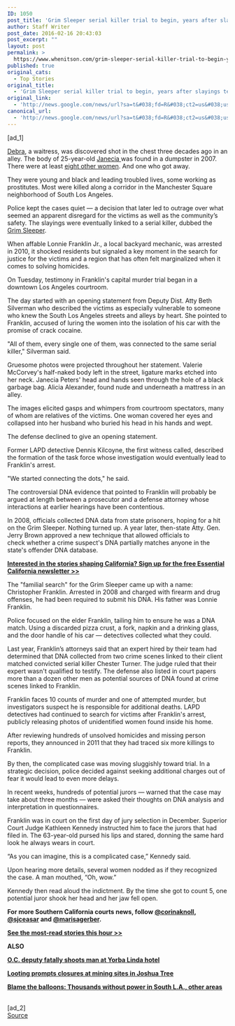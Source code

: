 ```yaml
---
ID: 1050
post_title: 'Grim Sleeper serial killer trial to begin, years after slayings terrorized South LA &#8211; Los Angeles Times'
author: Staff Writer
post_date: 2016-02-16 20:43:03
post_excerpt: ""
layout: post
permalink: >
  https://www.whenitson.com/grim-sleeper-serial-killer-trial-to-begin-years-after-slayings-terrorized-south-la-los-angeles-times/
published: true
original_cats:
  - Top Stories
original_title:
  - 'Grim Sleeper serial killer trial to begin, years after slayings terrorized South LA - Los Angeles Times'
original_link:
  - 'http://news.google.com/news/url?sa=t&#038;fd=R&#038;ct2=us&#038;usg=AFQjCNFqQ2f390R7FmCz4QYJRnH8gTuxVw&#038;clid=c3a7d30bb8a4878e06b80cf16b898331&#038;cid=52779048135832&#038;ei=14nDVvDpFur3wAGLw43oDQ&#038;url=http://www.latimes.com/local/lanow/la-me-ln-grim-sleeper-serial-killer-trial-20160216-story.html'
canonical_url:
  - 'http://news.google.com/news/url?sa=t&#038;fd=R&#038;ct2=us&#038;usg=AFQjCNFqQ2f390R7FmCz4QYJRnH8gTuxVw&#038;clid=c3a7d30bb8a4878e06b80cf16b898331&#038;cid=52779048135832&#038;ei=14nDVvDpFur3wAGLw43oDQ&#038;url=http://www.latimes.com/local/lanow/la-me-ln-grim-sleeper-serial-killer-trial-20160216-story.html'
---
```

 [ad_1]
<br><div data-role="pagination_page" data-content-page="1" readability="126.37773830669">
                          <p><a href="http://homicide.latimes.com/post/debra-jackson/">Debra</a>, a waitress, was discovered shot in the chest three decades ago in an alley. The body of 25-year-old <a href="http://homicide.latimes.com/post/grim-sleeper-killings-janecia-peters-25-2007/">Janecia </a>was found in a dumpster in 2007. There were at least <a href="http://homicide.latimes.com/post/grim-sleeper-killings/">eight other women</a>. And one who got away.</p><p>They were young and black and leading troubled lives, some working as prostitutes. Most were killed along a corridor in the Manchester Square neighborhood of South Los Angeles.</p>
  <p>Police kept the cases quiet — a decision that later led to outrage over what seemed an apparent disregard for the victims as well as the community’s safety. The slayings were eventually linked to a serial killer, dubbed the <a title="Lonnie Franklin Jr." href="http://www.latimes.com/topic/crime-law-justice/crime/lonnie-franklin-jr.-PEOCVC0000098-topic.html">Grim Sleeper</a>. </p><p>When affable Lonnie Franklin Jr., a local backyard mechanic, was arrested in 2010, it shocked residents but signaled a key moment in the search for justice for the victims and a region that has often felt marginalized when it comes to solving homicides.</p><span class="trb_ar_cont" data-ar-cont="Article continues below"/>
    <aside class="trb_embed  " data-content-id="85919300" data-content-size="small" data-content-type="story" data-content-slug="la-me-ln-grim-sleeper-victims-snap" data-content-subtype="htmlstory" data-role="socialshare_item   imgsize_ratiosizecontainer " data-state="  "/><p>On Tuesday, testimony in Franklin's capital murder trial began in a downtown Los Angeles courtroom.</p><p>The day started with an opening statement from Deputy Dist. Atty Beth Silverman who described the victims as especially vulnerable to someone who knew the South Los Angeles streets and alleys by heart. She pointed to Franklin, accused of luring the women into the isolation of his car with the promise of crack cocaine.</p><p>"All of them, every single one of them, was connected to the same serial killer," Silverman said.</p><p>Gruesome photos were projected throughout her statement. Valerie McCorvey's half-naked body left in the street, ligature marks etched into her neck. Janecia Peters' head and hands seen through the hole of a black garbage bag. Alicia Alexander, found nude and underneath a mattress in an alley.</p><p>The images elicited gasps and whimpers from courtroom spectators, many of whom are relatives of the victims. One woman covered her eyes and collapsed into her husband who buried his head in his hands and wept. </p><p>The defense declined to give an opening statement.</p><p>Former LAPD detective Dennis Kilcoyne, the first witness called, described the formation of the task force whose investigation would eventually lead to Franklin's arrest. </p><p>"We started connecting the dots," he said.</p><p>The controversial DNA evidence that pointed to Franklin will probably be argued at length between a prosecutor and a defense attorney whose interactions at earlier hearings have been contentious. </p><p>In 2008, officials collected DNA data from state prisoners, hoping for a hit on the Grim Sleeper. Nothing turned up. A year later, then-state Atty. Gen. Jerry Brown approved a new technique that allowed officials to check whether a crime suspect's DNA partially matches anyone in the state's offender DNA database.</p><p><strong><a href="http://www.latimes.com/newsletters/la-newsletter-essential-california-signup-page-htmlstory.html">Interested in the stories shaping California? Sign up for the free Essential California newsletter &gt;&gt;</a></strong></p><p>The "familial search" for the Grim Sleeper came up with a name: Christopher Franklin. Arrested in 2008 and charged with firearm and drug offenses, he had been required to submit his DNA. His father was Lonnie Franklin. </p><p>Police focused on the elder Franklin, tailing him to ensure he was a DNA match. Using a discarded pizza crust, a fork, napkin and a drinking glass, and the door handle of his car — detectives collected what they could.</p><span class="trb_ar_cont" data-ar-cont="Article continues below"/><aside class="trb_embed  " data-content-id="85921584" data-content-size="large" data-content-type="image" data-content-slug="la-me-g-grim-sleeper-victims-20160216" data-content-subtype="photo" data-role="socialshare_item    imgsize_ratiosizecontainer lightbox_container " data-state="  " data-embed-id="85921584"/><p>Last year, Franklin’s attorneys said that an expert hired by their team had determined that DNA collected from two crime scenes linked to their client matched convicted serial killer Chester Turner. The judge ruled that their expert wasn't qualified to testify. The defense also listed in court papers more than a dozen other men as potential sources of DNA found at crime scenes linked to Franklin. </p><p>Franklin faces 10 counts of murder and one of attempted murder, but investigators suspect he is responsible for additional deaths. LAPD detectives had continued to search for victims after Franklin's arrest, publicly releasing photos of unidentified women found inside his home.</p><p>After reviewing hundreds of unsolved homicides and missing person reports, they announced in 2011 that they had traced six more killings to Franklin.</p><p>By then, the complicated case was moving sluggishly toward trial. In a strategic decision, police decided against seeking additional charges out of fear it would lead to even more delays.</p><aside class="trb_embed  " data-content-id="82817565" data-content-size="small" data-content-type="story" data-content-slug="la-me-adv-murder-wait-20150215" data-content-subtype="story" data-role="socialshare_item   imgsize_ratiosizecontainer " data-state="  "/><p>In recent weeks, hundreds of potential jurors — warned that the case may take about three months — were asked their thoughts on DNA analysis and interpretation in questionnaires.</p><p>Franklin was in court on the first day of jury selection in December. Superior Court Judge Kathleen Kennedy instructed him to face the jurors that had filed in. The 63-year-old pursed his lips and stared, donning the same hard look he always wears in court.</p><p>“As you can imagine, this is a complicated case,” Kennedy said.</p><p>Upon hearing more details, several women nodded as if they recognized the case. A man mouthed, “Oh, wow.”</p><p>Kennedy then read aloud the indictment. By the time she got to count 5, one potential juror shook her head and her jaw fell open.</p><p><strong>For more Southern California courts news, follow <a href="http://www.twitter.com/corinaknoll" target="_blank">@corinaknoll</a>, <a href="http://www.twitter.com/sjceasar" target="_blank">@sjceasar</a> and <a href="http://www.twitter.com/marisagerber" target="_blank">@marisagerber</a>.</strong></p><p><strong><a href="http://www.latimes.com/popular/">See the most-read stories this hour &gt;&gt;</a></strong></p><p><strong>ALSO</strong></p><p><strong><a href="http://www.latimes.com/local/lanow/la-me-ln-deputy-fatally-shoots-man-yorba-linda-hotel-20160215-story.html#nt=blogroll">O.C. deputy fatally shoots man at Yorba Linda hotel</a></strong></p><p><strong><a href="http://www.latimes.com/business/la-me-joshua-tree-looting-20160215-story.html#nt=blogroll">Looting prompts closures at mining sites in Joshua Tree</a></strong></p><p><strong><a href="http://www.latimes.com/local/lanow/la-me-ln-blame-the-balloons-thousands-without-power-20160215-story.html#nt=blogroll">Blame the balloons: Thousands without power in South L.A., other areas</a></strong></p></div>
<br>[ad_2]
<br><a href="http://news.google.com/news/url?sa=t&#038;fd=R&#038;ct2=us&#038;usg=AFQjCNFqQ2f390R7FmCz4QYJRnH8gTuxVw&#038;clid=c3a7d30bb8a4878e06b80cf16b898331&#038;cid=52779048135832&#038;ei=14nDVvDpFur3wAGLw43oDQ&#038;url=http://www.latimes.com/local/lanow/la-me-ln-grim-sleeper-serial-killer-trial-20160216-story.html">Source </a>
